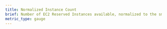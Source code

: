 ```yaml
---
title: Normalized Instance Count
brief: Number of EC2 Reserved Instances available, normalized to the small instance type of the instance family dimension
metric_type: gauge
---
```

